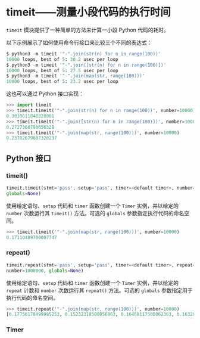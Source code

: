 # timeit——测量小段代码的执行时间

`timeit` 模块提供了一种简单的方法来计算一小段 Python 代码的耗时。

以下示例展示了如何使用命令行接口来比较三个不同的表达式：

```python
$ python3 -m timeit '"-".join(str(n) for n in range(100))'
10000 loops, best of 5: 30.2 usec per loop
$ python3 -m timeit '"-".join([str(n) for n in range(100)])'
10000 loops, best of 5: 27.5 usec per loop
$ python3 -m timeit '"-".join(map(str, range(100)))'
10000 loops, best of 5: 23.2 usec per loop
```

这也可以通过 Python 接口实现：

```python
>>> import timeit
>>> timeit.timeit('"-".join(str(n) for n in range(100))', number=10000)
0.3018611848820001
>>> timeit.timeit('"-".join([str(n) for n in range(100)])', number=10000)
0.2727368790656328
>>> timeit.timeit('"-".join(map(str, range(100)))', number=10000)
0.23702679807320237
```

## Python 接口

### timeit()

```python
timeit.timeit(stmt='pass', setup='pass', timer=<default timer>, number=1000000, 
globals=None)
```

使用给定语句、`setup` 代码和 `timer` 函数创建一个 `Timer` 实例，并以给定的 `number` 次数运行其 `timeit()` 方法。可选的 `globals` 参数指定执行代码的命名空间。

```python
>>> timeit.timeit('"-".join(map(str, range(100)))', number=10000)
0.17110489700007747
```

### repeat()

```python
timeit.repeat(stmt='pass', setup='pass', timer=<default timer>, repeat=5, 
number=1000000, globals=None)
```

使用给定语句、`setup` 代码和 `timer` 函数创建一个 `Timer` 实例，并以给定的 `repeat` 计数和 `number` 次数运行其 `repeat()` 方法。可选的 `globals` 参数指定用于执行代码的命名空间。

```python
>>> timeit.repeat('"-".join(map(str, range(100)))', number=10000)
[0.17756178499985253, 0.15232318500056863, 0.16468117500062363, 0.1632813090000127, 0.15658389100008208]
```

### Timer
